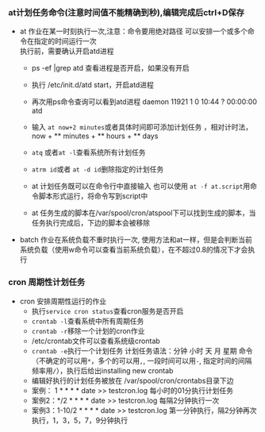 ### at计划任务命令(注意时间值不能精确到秒),编辑完成后ctrl+D保存
- at 作业在某一时刻执行一次,注意：命令要用绝对路径
     可以安排一个或多个命令在指定的时间运行一次  
     执行前，需要确认开启atd进程   
    - ps -ef |grep atd 查看进程是否开启，如果没有开启  
    - 执行 /etc/init.d/atd start，开启atd进程  
    - 再次用ps命令查询可以看到atd进程 daemon   11921     1  0 10:44 ?        00:00:00 atd  
    - 输入 `at now+2 minutes`或者具体时间即可添加计划任务  ，相对计时法，now + ** minutes + ** hours + ** days
    - `atq` 或者`at -l`查看系统所有计划任务  
    - `atrm id`或者 `at -d id`删除指定的计划任务  
    
    - at 计划任务既可以在命令行中直接输入 也可以使用 `at -f at.script`用命令脚本形式运行，将命令写到script中
    - at 任务生成的脚本在/var/spool/cron/atspool下可以找到生成的脚本，当任务执行完成后，下边的脚本会被移除

- batch 作业在系统负载不重时执行一次, 使用方法和at一样，但是会判断当前系统负载（使用w命令可以查看当前系统负载），在不超过0.8的情况下才会执行

### cron 周期性计划任务
- cron 安排周期性运行的作业
     - 执行`service cron status`查看cron服务是否开启 
     - `crontab -l`查看系统中所有周期任务
     - `crontab -r`移除一个计划的cron作业
     - /etc/crontab文件可以查看系统级crontab
     - `crontab -e`执行一个计划任务 计划任务语法：分钟 小时 天 月 星期 命令（不确定的可以用`*`，多个的可以用`,`, 一段时间可以用`-`, 指定时间的间隔频率用`/`），执行后给出installing new crontab
     - 编辑好执行的计划任务被放在 /var/spool/cron/crontabs目录下边
     - 案例： 1 * * * * date >> testcron.log 每小时的01分执行计划任务
     - 案例2：*/2 * * * * date >> testcron.log 每隔2分钟执行一次
     - 案例3：1-10/2 * * * * date >> testcron.log 第一分钟执行，隔2分钟再次执行，1，3，5，7，9分钟执行


